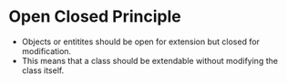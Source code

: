 # Open Closed Principle
* Objects or entitites should be open for extension but closed for modification.
* This means that a class should be extendable without modifying the class itself.